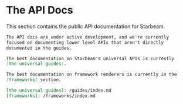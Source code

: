 # The API Docs

This section contains the public API documentation for Starbeam.

```md construction
The API docs are under active development, and we're currently
focused on documenting lower level APIs that aren't directly
documented in the guides.

The best documentation on Starbeam's universal APIs is currently
[the universal guides].

The best documentation on framework renderers is currently in the
[frameworks] section.

[the universal guides]: /guides/index.md
[frameworks]: /frameworks/index.md
```
